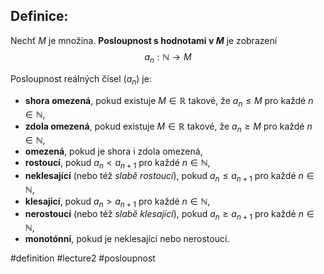 ## Definice: 
Nechť $M$ je množina. **Posloupnost s hodnotami v $M$** je zobrazení  
$$
a_n : \mathbb{N} \to M
$$

Posloupnost reálných čísel $(a_n)$ je:

- **shora omezená**, pokud existuje $M \in \mathbb{R}$ takové, že $a_n \le M$ pro každé $n \in \mathbb{N}$,
- **zdola omezená**, pokud existuje $M \in \mathbb{R}$ takové, že $a_n \ge M$ pro každé $n \in \mathbb{N}$,
- **omezená**, pokud je shora i zdola omezená,
- **rostoucí**, pokud $a_n < a_{n+1}$ pro každé $n \in \mathbb{N}$,
- **neklesající** (nebo též *slabě rostoucí*), pokud $a_n \le a_{n+1}$ pro každé $n \in \mathbb{N}$,
- **klesající**, pokud $a_n > a_{n+1}$ pro každé $n \in \mathbb{N}$,
- **nerostoucí** (nebo též *slabě klesající*), pokud $a_n \ge a_{n+1}$ pro každé $n \in \mathbb{N}$,
- **monotónní**, pokud je neklesající nebo nerostoucí.


#definition #lecture2 #posloupnost 

